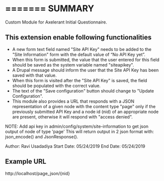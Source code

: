 =======
SUMMARY
=======
Custom Module for Axelerant Initial Questionnaire.

## This extension enable following functionalities

* A new form text field named "Site API Key" needs to be added to the "Site Information" form with the default value of “No API Key yet”.
* When this form is submitted, the value that the user entered for this field should be saved as the system variable named "siteapikey".
* A Drupal message should inform the user that the Site API Key has been saved with that value.
* When this form is visited after the "Site API Key" is saved, the field should be populated with the correct value.
* The text of the "Save configuration" button should change to "Update Configuration".
* This module also provides a URL that responds with a JSON representation of a given node with the content type "page" only if the previously submitted API Key and a node id (nid) of an appropriate node are present, otherwise it will respond with "access denied".

NOTE: Add api key in admin/config/system/site-information to get json output of node of type 'page'
This will return output in 2 json format with: json_encode() and JsonResponse().

Author:  Ravi Usadadiya
Start Date: 05/24/2019 
End Date: 05/24/2019

## Example URL

http://localhost/page_json/{nid}
